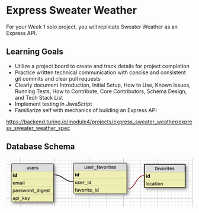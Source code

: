 # Express Sweater Weather
For your Week 1 solo project, you will replicate Sweater Weather as an Express API.

## Learning Goals
- Utilize a project board to create and track details for project completion
- Practice written technical communication with concise and consistent git commits and clear pull requests
- Clearly document Introduction, Initial Setup, How to Use, Known Issues, Running Tests, How to Contribute, Core Contributors, Schema Design, and Tech Stack List
- Implement testing in JavaScript
- Familiarize self with mechanics of building an Express API

https://backend.turing.io/module4/projects/express_sweater_weather/express_sweater_weather_spec


## Database Schema
![mock_search](schema.png)
